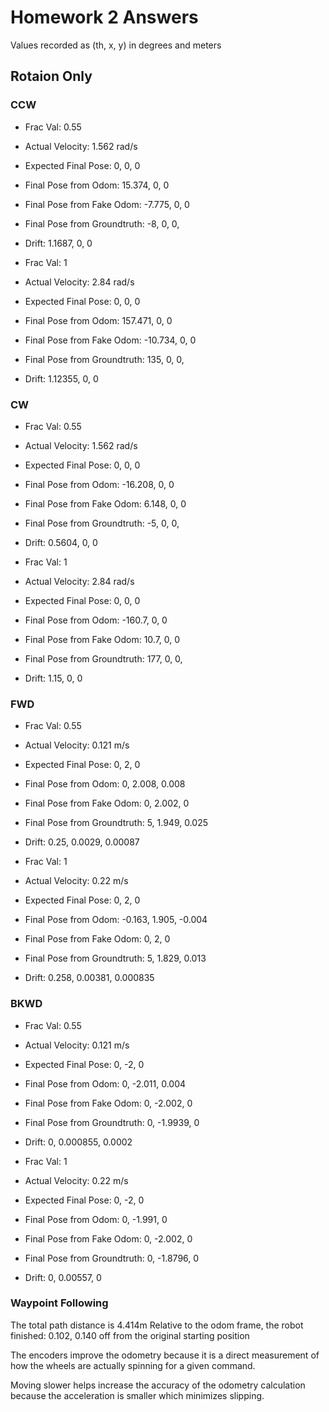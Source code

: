 # Homework 2 Answers

Values recorded as (th, x, y) in degrees and meters

## Rotaion Only
### CCW

- Frac Val: 0.55
- Actual Velocity: 1.562 rad/s
- Expected Final Pose: 0, 0, 0
- Final Pose from Odom: 15.374, 0, 0
- Final Pose from Fake Odom: -7.775, 0, 0
- Final Pose from Groundtruth: -8, 0, 0,
- Drift: 1.1687, 0, 0


- Frac Val: 1
- Actual Velocity: 2.84 rad/s
- Expected Final Pose: 0, 0, 0
- Final Pose from Odom: 157.471, 0, 0
- Final Pose from Fake Odom: -10.734, 0, 0
- Final Pose from Groundtruth: 135, 0, 0,
- Drift: 1.12355, 0, 0

### CW

- Frac Val: 0.55
- Actual Velocity: 1.562 rad/s
- Expected Final Pose: 0, 0, 0
- Final Pose from Odom: -16.208, 0, 0
- Final Pose from Fake Odom: 6.148, 0, 0
- Final Pose from Groundtruth: -5, 0, 0,
- Drift: 0.5604, 0, 0


- Frac Val: 1
- Actual Velocity: 2.84 rad/s
- Expected Final Pose: 0, 0, 0
- Final Pose from Odom: -160.7, 0, 0
- Final Pose from Fake Odom: 10.7, 0, 0
- Final Pose from Groundtruth: 177, 0, 0,
- Drift: 1.15, 0, 0

### FWD

- Frac Val: 0.55
- Actual Velocity: 0.121 m/s
- Expected Final Pose: 0, 2, 0
- Final Pose from Odom: 0, 2.008, 0.008
- Final Pose from Fake Odom: 0, 2.002, 0
- Final Pose from Groundtruth: 5, 1.949, 0.025
- Drift: 0.25, 0.0029, 0.00087


- Frac Val: 1
- Actual Velocity: 0.22 m/s
- Expected Final Pose: 0, 2, 0
- Final Pose from Odom: -0.163, 1.905, -0.004
- Final Pose from Fake Odom: 0, 2, 0
- Final Pose from Groundtruth: 5, 1.829, 0.013
- Drift: 0.258, 0.00381, 0.000835

### BKWD

- Frac Val: 0.55
- Actual Velocity: 0.121 m/s
- Expected Final Pose: 0, -2, 0
- Final Pose from Odom: 0, -2.011, 0.004
- Final Pose from Fake Odom: 0, -2.002, 0
- Final Pose from Groundtruth: 0, -1.9939, 0
- Drift: 0, 0.000855, 0.0002


- Frac Val: 1
- Actual Velocity: 0.22 m/s
- Expected Final Pose: 0, -2, 0
- Final Pose from Odom: 0, -1.991, 0
- Final Pose from Fake Odom: 0, -2.002, 0
- Final Pose from Groundtruth: 0, -1.8796, 0
- Drift: 0, 0.00557, 0

### Waypoint Following

The total path distance is 4.414m
Relative to the odom frame, the robot finished: 0.102, 0.140 off from the original starting position

The encoders improve the odometry because it is a direct measurement of how the wheels are actually spinning for a given command.

Moving slower helps increase the accuracy of the odometry calculation because the acceleration is smaller which minimizes slipping.
